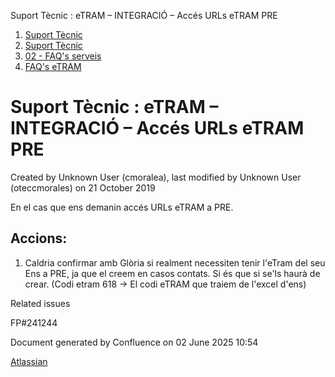 Suport Tècnic : eTRAM – INTEGRACIÓ – Accés URLs eTRAM PRE  

1.  [Suport Tècnic](index.md)
2.  [Suport Tècnic](13893782.md)
3.  [02 - FAQ's serveis](26313393.md)
4.  [FAQ's eTRAM](28705567.md)

Suport Tècnic : eTRAM – INTEGRACIÓ – Accés URLs eTRAM PRE
=========================================================

Created by Unknown User (cmoralea), last modified by Unknown User (oteccmorales) on 21 October 2019

En el cas que ens demanin accés URLs eTRAM a PRE.

Accions:
--------

1.  Caldria confirmar amb Glòria si realment necessiten tenir l'eTram del seu Ens a PRE, ja que el creem en casos contats. Si és que si se'ls haurà de crear. (Codi etram 618 → El codi eTRAM que traiem de l'excel d'ens)  
      
      
    

  

Related issues

FP#241244

Document generated by Confluence on 02 June 2025 10:54

[Atlassian](http://www.atlassian.com/)